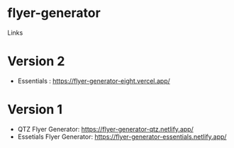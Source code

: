 # flyer-generator

Links

# Version 2

- Essentials : https://flyer-generator-eight.vercel.app/

# Version 1

- QTZ Flyer Generator: https://flyer-generator-qtz.netlify.app/
- Essetials Flyer Generator: https://flyer-generator-essentials.netlify.app/

